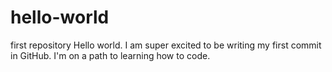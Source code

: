 # hello-world
first repository
Hello world. I am super excited to be writing my first commit in GitHub. I'm on a path to learning how to code.
